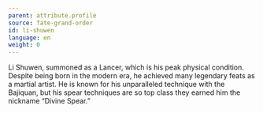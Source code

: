 ```yaml
---
parent: attribute.profile
source: fate-grand-order
id: li-shuwen
language: en
weight: 0
---
```


Li Shuwen, summoned as a Lancer, which is his peak physical condition.
Despite being born in the modern era, he achieved many legendary feats as a martial artist.
He is known for his unparalleled technique with the Bajiquan, but his spear techniques are so top class they earned him the nickname “Divine Spear.”
